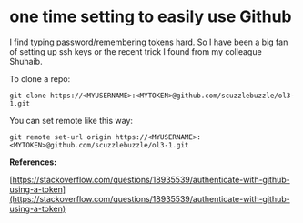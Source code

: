 # one time setting to easily use Github

I find typing password/remembering tokens hard. So I have been a big fan of setting up ssh keys or the recent trick I found from my colleague Shuhaib.



To clone a repo:

```
git clone https://<MYUSERNAME>:<MYTOKEN>@github.com/scuzzlebuzzle/ol3-1.git
```

You can set remote like this way:

```
git remote set-url origin https://<MYUSERNAME>:<MYTOKEN>@github.com/scuzzlebuzzle/ol3-1.git
```



**References:**

[https://stackoverflow.com/questions/18935539/authenticate-with-github-using-a-token](https://stackoverflow.com/questions/18935539/authenticate-with-github-using-a-token)
